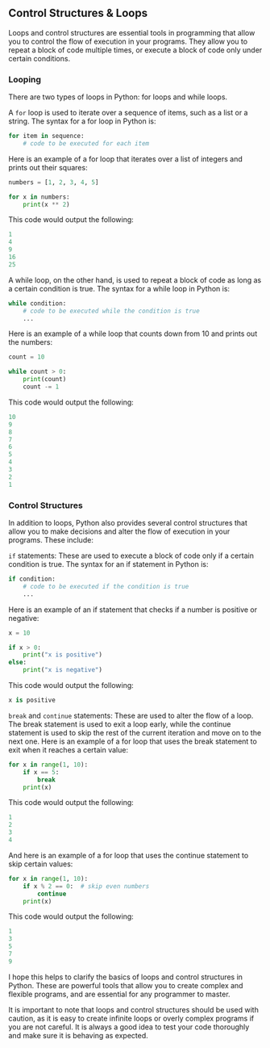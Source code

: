 ## Control Structures & Loops

Loops and control structures are essential tools in programming that allow you to control the flow of execution in your programs. They allow you to repeat a block of code multiple times, or execute a block of code only under certain conditions.

### Looping

There are two types of loops in Python: for loops and while loops.

A `for` loop is used to iterate over a sequence of items, such as a list or a string. The syntax for a for loop in Python is:

```python
for item in sequence:
    # code to be executed for each item
```

Here is an example of a for loop that iterates over a list of integers and prints out their squares:

```python
numbers = [1, 2, 3, 4, 5]

for x in numbers:
    print(x ** 2)
```

This code would output the following:

```python
1
4
9
16
25
```
A while loop, on the other hand, is used to repeat a block of code as long as a certain condition is true. The syntax for a while loop in Python is:

```python
while condition:
    # code to be executed while the condition is true
    ...
```
Here is an example of a while loop that counts down from 10 and prints out the numbers:

```python
count = 10

while count > 0:
    print(count)
    count -= 1
```

This code would output the following:

```python
10
9
8
7
6
5
4
3
2
1
```

### Control Structures

In addition to loops, Python also provides several control structures that allow you to make decisions and alter the flow of execution in your programs. These include:

`if` statements: These are used to execute a block of code only if a certain condition is true. The syntax for an if statement in Python is:
```python
if condition:
    # code to be executed if the condition is true
    ...
```
Here is an example of an if statement that checks if a number is positive or negative:

```python
x = 10

if x > 0:
    print("x is positive")
else:
    print("x is negative")
```

This code would output the following:

```python
x is positive
```

`break` and `continue` statements: These are used to alter the flow of a loop. The break statement is used to exit a loop early, while the continue statement is used to skip the rest of the current iteration and move on to the next one.
Here is an example of a for loop that uses the break statement to exit when it reaches a certain value:

```python
for x in range(1, 10):
    if x == 5:
        break
    print(x)
```

This code would output the following:

```python
1
2
3
4
```

And here is an example of a for loop that uses the continue statement to skip certain values:

```python
for x in range(1, 10):
    if x % 2 == 0:  # skip even numbers
        continue
    print(x)
```

This code would output the following:

```python
1
3
5
7
9
```
I hope this helps to clarify the basics of loops and control structures in Python. These are powerful tools that allow you to create complex and flexible programs, and are essential for any programmer to master.

It is important to note that loops and control structures should be used with caution, as it is easy to create infinite loops or overly complex programs if you are not careful. It is always a good idea to test your code thoroughly and make sure it is behaving as expected.
